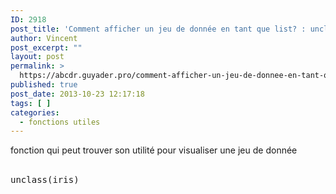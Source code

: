 ```yaml
---
ID: 2918
post_title: 'Comment afficher un jeu de donnée en tant que list? : unclass'
author: Vincent
post_excerpt: ""
layout: post
permalink: >
  https://abcdr.guyader.pro/comment-afficher-un-jeu-de-donnee-en-tant-que-list-unclass/
published: true
post_date: 2013-10-23 12:17:18
tags: [ ]
categories:
  - fonctions utiles
---
```

fonction qui peut trouver son utilité pour visualiser une jeu de donnée<br /><br /> <pre lang='rsplus'>unclass(iris)</pre>